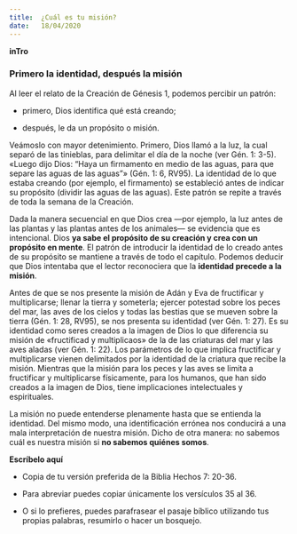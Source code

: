 ```yaml
---
title:  ¿Cuál es tu misión?
date:   18/04/2020
---
```


**inTro**

### Primero la identidad, después la misión

Al leer el relato de la Creación de Génesis 1, podemos percibir un patrón:

- primero, Dios identifica qué está creando;

- después, le da un propósito o misión.

Veámoslo con mayor detenimiento. Primero, Dios llamó a la luz, la cual separó de las tinieblas, para delimitar el día de la noche (ver Gén. 1: 3-5). «Luego dijo Dios: “Haya un firmamento en medio de las aguas, para que separe las aguas de las aguas”» (Gén. 1: 6, RV95). La identidad de lo que estaba creando (por ejemplo, el firmamento) se estableció antes de indicar su propósito (dividir las aguas de las aguas). Este patrón se repite a través de toda la semana de la Creación.

Dada la manera secuencial en que Dios crea —por ejemplo, la luz antes de las plantas y las plantas antes de los animales— se evidencia que es intencional. Dios **ya sabe el propósito de su creación y crea con un propósito en mente**. El patrón de introducir la identidad de lo creado antes de su propósito se mantiene a través de todo el capítulo. Podemos deducir que Dios intentaba que el lector reconociera que la **identidad precede a la misión**.

Antes de que se nos presente la misión de Adán y Eva de fructificar y multiplicarse; llenar la tierra y someterla; ejercer potestad sobre los peces del mar, las aves de los cielos y todas las bestias que se mueven sobre la tierra (Gén. 1: 28, RV95), se nos presenta su identidad (ver Gén. 1: 27). Es su identidad como seres creados a la imagen de Dios lo que diferencia su misión de «fructificad y multiplicaos» de la de las criaturas del mar y las aves aladas (ver Gén. 1: 22). Los parámetros de lo que implica fructificar y multiplicarse vienen delimitados por la identidad de la criatura que recibe la misión. Mientras que la misión para los peces y las aves se limita a fructificar y multiplicarse físicamente, para los humanos, que han sido creados a la imagen de Dios, tiene implicaciones intelectuales y espirituales.

La misión no puede entenderse plenamente hasta que se entienda la identidad. Del mismo modo, una identificación errónea nos conducirá a una mala interpretación de nuestra misión. Dicho de otra manera: no sabemos cuál es nuestra misión si **no sabemos quiénes somos**.

**Escríbelo aquí**

- Copia de tu versión preferida de la Biblia Hechos 7: 20-36.

- Para abreviar puedes copiar únicamente los versículos 35 al 36.

- O si lo prefieres, puedes parafrasear el pasaje bíblico utilizando tus propias palabras, resumirlo o hacer un bosquejo.
